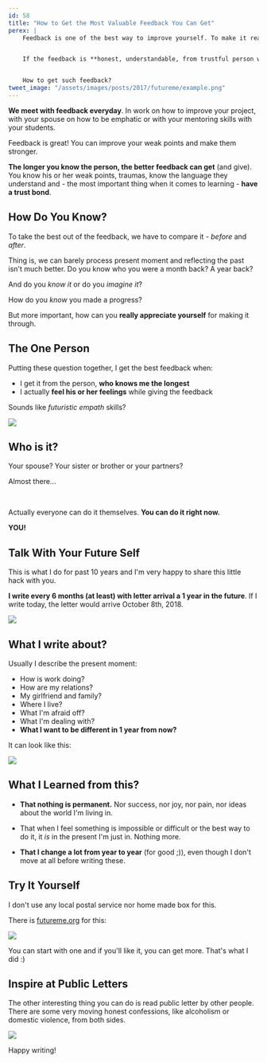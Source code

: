 ```yaml
---
id: 58
title: "How to Get the Most Valuable Feedback You Can Get"
perex: |
    Feedback is one of the best way to improve yourself. To make it really work it have to be able to get to you. "That's wrong" usually doesn't work as the person giving the feedback intended.


    If the feedback is **honest, understandable, from trustful person who knows your history and values** it can make your mind shine for the brighter future with gratitude.


    How to get such feedback?
tweet_image: "/assets/images/posts/2017/futureme/example.png"
---
```


**We meet with feedback everyday**. In work on how to improve your project, with your spouse on how to be emphatic or with your mentoring skills with your students.

Feedback is great! You can improve your weak points and make them stronger.

**The longer you know the person, the better feedback can get** (and give). You know his or her weak points, traumas, know the language they understand and - the most important thing when it comes to learning - **have a trust bond**.


## How Do You Know?

To take the best out of the feedback, we have to compare it - *before* and *after*.

Thing is, we can barely process present moment and reflecting the past isn't much better. Do you know who you were a month back? A year back?

And do you *know it* or do you *imagine it*?

How do you *know* you made a progress?

But more important, how can you **really appreciate yourself** for making it through.


## The One Person

Putting these question together, I get the best feedback when:

- I get it from the person, **who knows me the longest**
- I actually **feel his or her feelings** while giving the feedback

Sounds like *futuristic empath* skills?

<img src="/assets/images/posts/2017/futureme/empath.jpg" class="img-thumbnail">


## Who is it?

Your spouse? Your sister or brother or your partners?

Almost there...

<br>

Actually everyone can do it themselves. **You can do it right now.**

**YOU!**


## Talk With Your Future Self


This is what I do for past 10 years and I'm very happy to share this little hack with you.

**I write every 6 months (at least) with letter arrival a 1 year in the future**. If I write today, the letter would arrive October 8th, 2018.

<img src="/assets/images/posts/2017/futureme/past.png" class="img-thumbnail">


## What I write about?

Usually I describe the present moment:

- How is work doing?
- How are my relations?
- My girlfriend and family?
- Where I live?
- What I'm afraid off?
- What I'm dealing with?
- **What I want to be different in 1 year from now?**


It can look like this:

<img src="/assets/images/posts/2017/futureme/example.png" class="img-thumbnail">


## What I Learned from this?


- **That nothing is permanent.** Nor success, nor joy, nor pain, nor ideas about the world I'm living in.

- That when I feel something is impossible or difficult or the best way to do it, it *is* in the present I'm just in. Nothing more.

- **That I change a lot from year to year** (for good ;)), even though I don't move at all before writing these.



## Try It Yourself


I don't use any local postal service nor home made box for this.

There is [futureme.org](https://www.futureme.org) for this:

<img src="/assets/images/posts/2017/futureme/logo.png" class="img-thumbnail">

You can start with one and if you'll like it, you can get more. That's what I did :)


## Inspire at Public Letters

The other interesting thing you can do is read public letter by other people. There are some very moving honest confessions, like alcoholism or domestic violence, from both sides.

<img src="/assets/images/posts/2017/futureme/public.png" class="img-thumbnail">


Happy writing!
